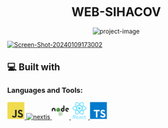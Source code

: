 <h1 align="center" id="title">WEB-SIHACOV</h1>

<p align="center"><img src="https://socialify.git.ci/MukhlisMaulanaA/web-sihacov/image?description=1&amp;descriptionEditable=Website%20Project%20Sistem%20Inspeksi%20Alat%20Kesehatan%20menggunakan%20%0AComputer%20Vision%20pada%20proses%20Quality%20Control.&amp;language=1&amp;name=1&amp;owner=1&amp;theme=Light" alt="project-image"></p>

<a href="https://ibb.co/QFQDtzV"><img src="https://i.ibb.co/Fb3HCN1/Screen-Shot-20240109173002.png" alt="Screen-Shot-20240109173002" border="0"/></a>

<h2>💻 Built with</h2>

<h3 align="left">Languages and Tools:</h3>
<p align="left"> 
  <a href="https://developer.mozilla.org/en-US/docs/Web/JavaScript" target="_blank" rel="noreferrer"> 
    <img src="https://raw.githubusercontent.com/devicons/devicon/master/icons/javascript/javascript-original.svg" alt="javascript" width="40" height="40"/> 
  </a> 
  <a href="https://nextjs.org/" target="_blank" rel="noreferrer"> 
    <img src="https://cdn.worldvectorlogo.com/logos/nextjs-2.svg" alt="nextjs" width="40" height="40"/> 
  </a> 
  <a href="https://nodejs.org" target="_blank" rel="noreferrer"> 
    <img src="https://raw.githubusercontent.com/devicons/devicon/master/icons/nodejs/nodejs-original-wordmark.svg" alt="nodejs" width="40" height="40"/> 
  </a> 
  <a href="https://reactjs.org/" target="_blank" rel="noreferrer"> 
    <img src="https://raw.githubusercontent.com/devicons/devicon/master/icons/react/react-original-wordmark.svg" alt="react" width="40" height="40"/>
  </a> 
  <a href="https://www.typescriptlang.org/" target="_blank" rel="noreferrer"> 
    <img src="https://raw.githubusercontent.com/devicons/devicon/master/icons/typescript/typescript-original.svg" alt="typescript" width="40" height="40"/>
  </a> 
</p>
